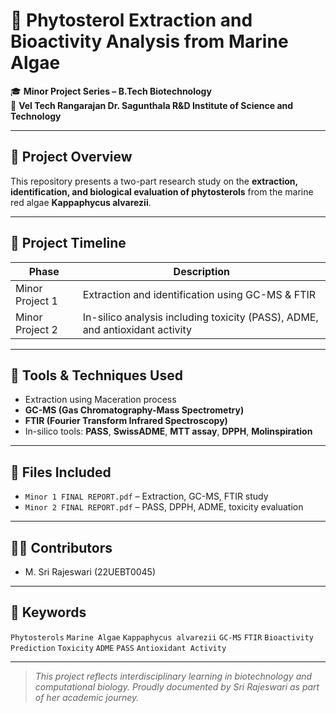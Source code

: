 # 🌿 Phytosterol Extraction and Bioactivity Analysis from Marine Algae

🎓 **Minor Project Series – B.Tech Biotechnology**  
🏫 **Vel Tech Rangarajan Dr. Sagunthala R&D Institute of Science and Technology**

---

## 📖 Project Overview

This repository presents a two-part research study on the **extraction, identification, and biological evaluation of phytosterols** from the marine red algae **Kappaphycus alvarezii**.

---

## 📘 Project Timeline

| Phase         | Description                                      |
|---------------|--------------------------------------------------|
| Minor Project 1 | Extraction and identification using GC-MS & FTIR |
| Minor Project 2 | In-silico analysis including toxicity (PASS), ADME, and antioxidant activity |

---

## 🧪 Tools & Techniques Used

- Extraction using Maceration process  
- **GC-MS (Gas Chromatography-Mass Spectrometry)**  
- **FTIR (Fourier Transform Infrared Spectroscopy)**  
- In-silico tools: **PASS**, **SwissADME**, **MTT assay**, **DPPH**, **Molinspiration**

---

## 📂 Files Included

- `Minor 1 FINAL REPORT.pdf` – Extraction, GC-MS, FTIR study
- `Minor 2 FINAL REPORT.pdf` – PASS, DPPH, ADME, toxicity evaluation

---

## 👩‍🔬 Contributors

- M. Sri Rajeswari (22UEBT0045)  


---

## 🌱 Keywords

`Phytosterols` `Marine Algae` `Kappaphycus alvarezii` `GC-MS` `FTIR` `Bioactivity Prediction` `Toxicity` `ADME` `PASS` `Antioxidant Activity`

---

> *This project reflects interdisciplinary learning in biotechnology and computational biology. Proudly documented by Sri Rajeswari as part of her academic journey.*

